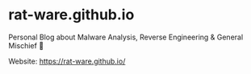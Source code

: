 # rat-ware.github.io
Personal Blog about Malware Analysis, Reverse Engineering & General Mischief 🐀

Website: https://rat-ware.github.io/
